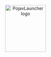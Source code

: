 <p align="center">
  <img src="https://i.postimg.cc/3NCWfs6h/glitched-image.gif" width="130" height="150" alt="PojavLauncher logo">
</p>
